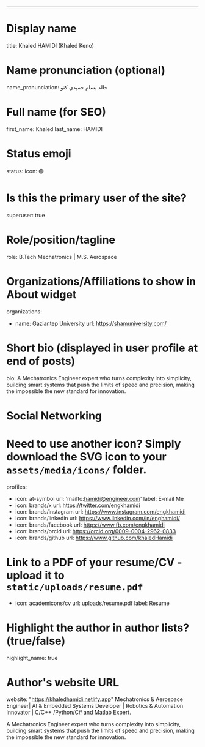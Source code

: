 ---
# Display name
title: Khaled HAMIDI (Khaled Keno)

# Name pronunciation (optional)
name_pronunciation: خالد بسام حميدي كنو

# Full name (for SEO)
first_name: Khaled
last_name: HAMIDI

# Status emoji
status:
  icon: 🟢

# Is this the primary user of the site?
superuser: true

# Role/position/tagline
role: B.Tech Mechatronics |  M.S. Aerospace

# Organizations/Affiliations to show in About widget
organizations:
  - name: Gaziantep University 
    url: https://shamuniversity.com/

# Short bio (displayed in user profile at end of posts)
bio: A Mechatronics Engineer expert who turns complexity into simplicity, building smart systems that push the limits of speed and precision, making the impossible the new standard for innovation. 

# Social Networking
# Need to use another icon? Simply download the SVG icon to your `assets/media/icons/` folder.
profiles:
  - icon: at-symbol
    url: 'mailto:hamidi@engineer.com'
    label: E-mail Me
  - icon: brands/x
    url: https://twitter.com/engkhamidi
  - icon: brands/instagram
    url: https://www.instagram.com/engkhamidi
  - icon: brands/linkedin
    url: https://www.linkedin.com/in/enghamidi/
  - icon: brands/facebook
    url: https://www.fb.com/engkhamidi
  - icon: brands/orcid
    url: https://orcid.org/0009-0004-2962-0833     
  - icon: brands/github
    url: https://www.github.com/khaledHamidi  
   # Link to a PDF of your resume/CV - upload it to `static/uploads/resume.pdf`
  - icon: academicons/cv
    url: uploads/resume.pdf
    label: Resume

# Highlight the author in author lists? (true/false)
highlight_name: true

# Author's website URL
website: "https://khaledhamidi.netlify.app"
Mechatronics & Aerospace Engineer| AI & Embedded Systems Developer | Robotics & Automation Innovator |  C/C++ /Python/C# and Matlab Expert.

A Mechatronics Engineer expert who turns complexity into simplicity, building smart systems that push the limits of speed and precision, making the impossible the new standard for innovation.